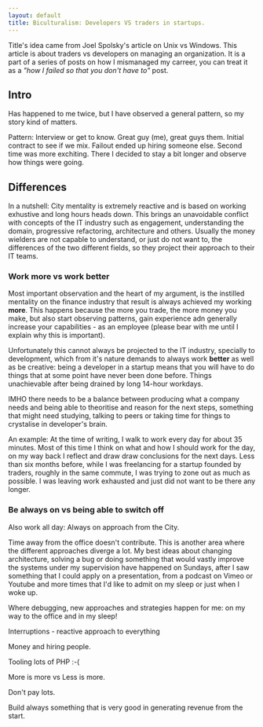 ```yaml
---
layout: default
title: Biculturalism: Developers VS traders in startups.
---
```


Title's idea came from Joel Spolsky's article on Unix vs Windows. This article is about traders vs developers on managing an organization. It is a part of a series of posts on how I mismanaged my carreer, you can treat it as a *"how I failed so that you don't have to"* post.

## Intro

Has happened to me twice, but I have observed a general pattern, so my story kind of matters.

Pattern: Interview or get to know. Great guy (me), great guys them. Initial contract to see if we mix. Failout ended up hiring someone else. Second time was more exchiting. There I decided to stay a bit longer and observe how things were going.

## Differences

In a nutshell: City mentality is extremely reactive and is based on working exhustive and long hours heads down. This brings an unavoidable conflict with concepts of the IT industry such as engagement, understanding the domain, progressive refactoring, architecture and others. Usually the money wielders are not capable to understand, or just do not want to, the differences of the two different fields, so they project their approach to their IT teams.

### Work more vs work better

Most important observation and the heart of my argument, is the instilled mentality on the finance industry that result is always achieved my working **more**. This happens because the more you trade, the more money you make, but also start observing patterns, gain experience adn generally increase your capabilities - as an employee (please bear with me until I explain why this is important).

Unfortunately this cannot always be projected to the IT industry, specially to development, which from it's nature demands to always work **better** as well as be creative: being a developer in a startup means that you will have to do things that at some point have never been done before. Things unachievable after being drained by long 14-hour workdays.

IMHO there needs to be a balance between producing what a company needs and being able to theoritise and reason for the next steps, something that might need studying, talking to peers or taking time for things to crystalise in developer's brain.

An example: At the time of writing, I walk to work every day for about 35 minutes. Most of this time I think on what and how I should work for the day, on my way back I reflect and draw draw conclusions for the next days. Less than six months before, while I was freelancing for a startup founded by traders, roughly in the same commute, I was trying to zone out as much as possible. I was leaving work exhausted and just did not want to be there any longer.

### Be always on vs being able to switch off

Also work all day: Always on approach from the City.

Time away from the office doesn't contribute. This is another area where the different approaches diverge a lot. My best ideas about changing architecture, solving a bug or doing something that would vastly improve the systems under my supervision have happened on Sundays, after I saw something that I could apply on a presentation, from a podcast on Vimeo or Youtube and more times that I'd like to admit on my sleep or just when I woke up.

Where debugging, new approaches and strategies happen for me: on my way to the office and in my sleep!

Interruptions - reactive approach to everything

Money and hiring people.

Tooling lots of PHP :-(

More is more vs Less is more.

Don't pay lots.

Build always something that is very good in generating revenue from the start.

